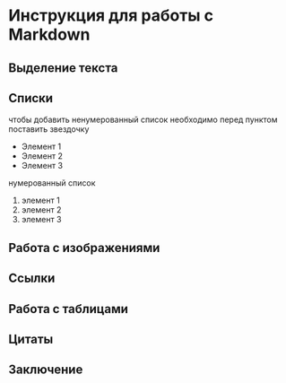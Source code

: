 # Инструкция для работы с Markdown

## Выделение текста

## Списки

чтобы добавить ненумерованный список необходимо перед пунктом поставить звездочку
* Элемент 1
* Элемент 2
* Элемент 3

нумерованный список
1. элемент 1
2. элемент 2
3. элемент 3

## Работа с изображениями

## Ссылки

## Работа с таблицами

## Цитаты

## Заключение